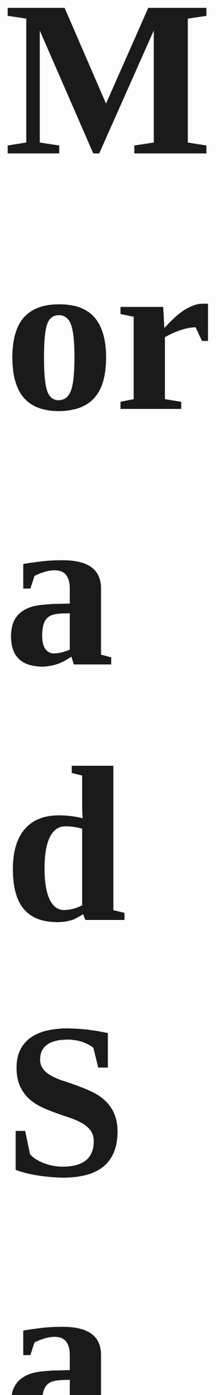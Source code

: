 <link href="https://fonts.googleapis.com/css?family=Lobster" rel="stylesheet" type="text/css">

<style>
 h2{
 font-size:500px;
  font-family:lobster;
  }
  </style>
<h2> Morad Sawara                     doesnt matter</h2>






